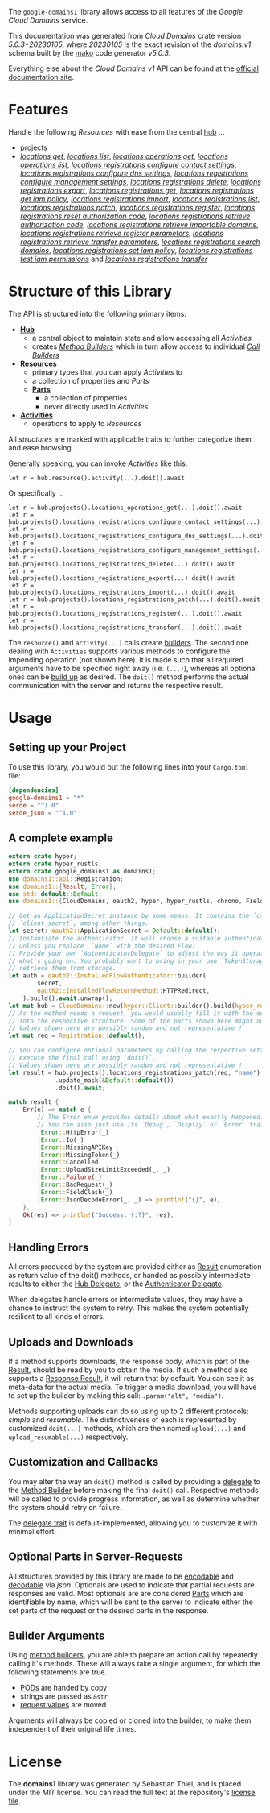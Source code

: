 <!---
DO NOT EDIT !
This file was generated automatically from 'src/generator/templates/api/README.md.mako'
DO NOT EDIT !
-->
The `google-domains1` library allows access to all features of the *Google Cloud Domains* service.

This documentation was generated from *Cloud Domains* crate version *5.0.3+20230105*, where *20230105* is the exact revision of the *domains:v1* schema built by the [mako](http://www.makotemplates.org/) code generator *v5.0.3*.

Everything else about the *Cloud Domains* *v1* API can be found at the
[official documentation site](https://cloud.google.com/domains/).
# Features

Handle the following *Resources* with ease from the central [hub](https://docs.rs/google-domains1/5.0.3+20230105/google_domains1/CloudDomains) ...

* projects
 * [*locations get*](https://docs.rs/google-domains1/5.0.3+20230105/google_domains1/api::ProjectLocationGetCall), [*locations list*](https://docs.rs/google-domains1/5.0.3+20230105/google_domains1/api::ProjectLocationListCall), [*locations operations get*](https://docs.rs/google-domains1/5.0.3+20230105/google_domains1/api::ProjectLocationOperationGetCall), [*locations operations list*](https://docs.rs/google-domains1/5.0.3+20230105/google_domains1/api::ProjectLocationOperationListCall), [*locations registrations configure contact settings*](https://docs.rs/google-domains1/5.0.3+20230105/google_domains1/api::ProjectLocationRegistrationConfigureContactSettingCall), [*locations registrations configure dns settings*](https://docs.rs/google-domains1/5.0.3+20230105/google_domains1/api::ProjectLocationRegistrationConfigureDnsSettingCall), [*locations registrations configure management settings*](https://docs.rs/google-domains1/5.0.3+20230105/google_domains1/api::ProjectLocationRegistrationConfigureManagementSettingCall), [*locations registrations delete*](https://docs.rs/google-domains1/5.0.3+20230105/google_domains1/api::ProjectLocationRegistrationDeleteCall), [*locations registrations export*](https://docs.rs/google-domains1/5.0.3+20230105/google_domains1/api::ProjectLocationRegistrationExportCall), [*locations registrations get*](https://docs.rs/google-domains1/5.0.3+20230105/google_domains1/api::ProjectLocationRegistrationGetCall), [*locations registrations get iam policy*](https://docs.rs/google-domains1/5.0.3+20230105/google_domains1/api::ProjectLocationRegistrationGetIamPolicyCall), [*locations registrations import*](https://docs.rs/google-domains1/5.0.3+20230105/google_domains1/api::ProjectLocationRegistrationImportCall), [*locations registrations list*](https://docs.rs/google-domains1/5.0.3+20230105/google_domains1/api::ProjectLocationRegistrationListCall), [*locations registrations patch*](https://docs.rs/google-domains1/5.0.3+20230105/google_domains1/api::ProjectLocationRegistrationPatchCall), [*locations registrations register*](https://docs.rs/google-domains1/5.0.3+20230105/google_domains1/api::ProjectLocationRegistrationRegisterCall), [*locations registrations reset authorization code*](https://docs.rs/google-domains1/5.0.3+20230105/google_domains1/api::ProjectLocationRegistrationResetAuthorizationCodeCall), [*locations registrations retrieve authorization code*](https://docs.rs/google-domains1/5.0.3+20230105/google_domains1/api::ProjectLocationRegistrationRetrieveAuthorizationCodeCall), [*locations registrations retrieve importable domains*](https://docs.rs/google-domains1/5.0.3+20230105/google_domains1/api::ProjectLocationRegistrationRetrieveImportableDomainCall), [*locations registrations retrieve register parameters*](https://docs.rs/google-domains1/5.0.3+20230105/google_domains1/api::ProjectLocationRegistrationRetrieveRegisterParameterCall), [*locations registrations retrieve transfer parameters*](https://docs.rs/google-domains1/5.0.3+20230105/google_domains1/api::ProjectLocationRegistrationRetrieveTransferParameterCall), [*locations registrations search domains*](https://docs.rs/google-domains1/5.0.3+20230105/google_domains1/api::ProjectLocationRegistrationSearchDomainCall), [*locations registrations set iam policy*](https://docs.rs/google-domains1/5.0.3+20230105/google_domains1/api::ProjectLocationRegistrationSetIamPolicyCall), [*locations registrations test iam permissions*](https://docs.rs/google-domains1/5.0.3+20230105/google_domains1/api::ProjectLocationRegistrationTestIamPermissionCall) and [*locations registrations transfer*](https://docs.rs/google-domains1/5.0.3+20230105/google_domains1/api::ProjectLocationRegistrationTransferCall)




# Structure of this Library

The API is structured into the following primary items:

* **[Hub](https://docs.rs/google-domains1/5.0.3+20230105/google_domains1/CloudDomains)**
    * a central object to maintain state and allow accessing all *Activities*
    * creates [*Method Builders*](https://docs.rs/google-domains1/5.0.3+20230105/google_domains1/client::MethodsBuilder) which in turn
      allow access to individual [*Call Builders*](https://docs.rs/google-domains1/5.0.3+20230105/google_domains1/client::CallBuilder)
* **[Resources](https://docs.rs/google-domains1/5.0.3+20230105/google_domains1/client::Resource)**
    * primary types that you can apply *Activities* to
    * a collection of properties and *Parts*
    * **[Parts](https://docs.rs/google-domains1/5.0.3+20230105/google_domains1/client::Part)**
        * a collection of properties
        * never directly used in *Activities*
* **[Activities](https://docs.rs/google-domains1/5.0.3+20230105/google_domains1/client::CallBuilder)**
    * operations to apply to *Resources*

All *structures* are marked with applicable traits to further categorize them and ease browsing.

Generally speaking, you can invoke *Activities* like this:

```Rust,ignore
let r = hub.resource().activity(...).doit().await
```

Or specifically ...

```ignore
let r = hub.projects().locations_operations_get(...).doit().await
let r = hub.projects().locations_registrations_configure_contact_settings(...).doit().await
let r = hub.projects().locations_registrations_configure_dns_settings(...).doit().await
let r = hub.projects().locations_registrations_configure_management_settings(...).doit().await
let r = hub.projects().locations_registrations_delete(...).doit().await
let r = hub.projects().locations_registrations_export(...).doit().await
let r = hub.projects().locations_registrations_import(...).doit().await
let r = hub.projects().locations_registrations_patch(...).doit().await
let r = hub.projects().locations_registrations_register(...).doit().await
let r = hub.projects().locations_registrations_transfer(...).doit().await
```

The `resource()` and `activity(...)` calls create [builders][builder-pattern]. The second one dealing with `Activities`
supports various methods to configure the impending operation (not shown here). It is made such that all required arguments have to be
specified right away (i.e. `(...)`), whereas all optional ones can be [build up][builder-pattern] as desired.
The `doit()` method performs the actual communication with the server and returns the respective result.

# Usage

## Setting up your Project

To use this library, you would put the following lines into your `Cargo.toml` file:

```toml
[dependencies]
google-domains1 = "*"
serde = "^1.0"
serde_json = "^1.0"
```

## A complete example

```Rust
extern crate hyper;
extern crate hyper_rustls;
extern crate google_domains1 as domains1;
use domains1::api::Registration;
use domains1::{Result, Error};
use std::default::Default;
use domains1::{CloudDomains, oauth2, hyper, hyper_rustls, chrono, FieldMask};

// Get an ApplicationSecret instance by some means. It contains the `client_id` and
// `client_secret`, among other things.
let secret: oauth2::ApplicationSecret = Default::default();
// Instantiate the authenticator. It will choose a suitable authentication flow for you,
// unless you replace  `None` with the desired Flow.
// Provide your own `AuthenticatorDelegate` to adjust the way it operates and get feedback about
// what's going on. You probably want to bring in your own `TokenStorage` to persist tokens and
// retrieve them from storage.
let auth = oauth2::InstalledFlowAuthenticator::builder(
        secret,
        oauth2::InstalledFlowReturnMethod::HTTPRedirect,
    ).build().await.unwrap();
let mut hub = CloudDomains::new(hyper::Client::builder().build(hyper_rustls::HttpsConnectorBuilder::new().with_native_roots().https_or_http().enable_http1().build()), auth);
// As the method needs a request, you would usually fill it with the desired information
// into the respective structure. Some of the parts shown here might not be applicable !
// Values shown here are possibly random and not representative !
let mut req = Registration::default();

// You can configure optional parameters by calling the respective setters at will, and
// execute the final call using `doit()`.
// Values shown here are possibly random and not representative !
let result = hub.projects().locations_registrations_patch(req, "name")
             .update_mask(&Default::default())
             .doit().await;

match result {
    Err(e) => match e {
        // The Error enum provides details about what exactly happened.
        // You can also just use its `Debug`, `Display` or `Error` traits
         Error::HttpError(_)
        |Error::Io(_)
        |Error::MissingAPIKey
        |Error::MissingToken(_)
        |Error::Cancelled
        |Error::UploadSizeLimitExceeded(_, _)
        |Error::Failure(_)
        |Error::BadRequest(_)
        |Error::FieldClash(_)
        |Error::JsonDecodeError(_, _) => println!("{}", e),
    },
    Ok(res) => println!("Success: {:?}", res),
}

```
## Handling Errors

All errors produced by the system are provided either as [Result](https://docs.rs/google-domains1/5.0.3+20230105/google_domains1/client::Result) enumeration as return value of
the doit() methods, or handed as possibly intermediate results to either the
[Hub Delegate](https://docs.rs/google-domains1/5.0.3+20230105/google_domains1/client::Delegate), or the [Authenticator Delegate](https://docs.rs/yup-oauth2/*/yup_oauth2/trait.AuthenticatorDelegate.html).

When delegates handle errors or intermediate values, they may have a chance to instruct the system to retry. This
makes the system potentially resilient to all kinds of errors.

## Uploads and Downloads
If a method supports downloads, the response body, which is part of the [Result](https://docs.rs/google-domains1/5.0.3+20230105/google_domains1/client::Result), should be
read by you to obtain the media.
If such a method also supports a [Response Result](https://docs.rs/google-domains1/5.0.3+20230105/google_domains1/client::ResponseResult), it will return that by default.
You can see it as meta-data for the actual media. To trigger a media download, you will have to set up the builder by making
this call: `.param("alt", "media")`.

Methods supporting uploads can do so using up to 2 different protocols:
*simple* and *resumable*. The distinctiveness of each is represented by customized
`doit(...)` methods, which are then named `upload(...)` and `upload_resumable(...)` respectively.

## Customization and Callbacks

You may alter the way an `doit()` method is called by providing a [delegate](https://docs.rs/google-domains1/5.0.3+20230105/google_domains1/client::Delegate) to the
[Method Builder](https://docs.rs/google-domains1/5.0.3+20230105/google_domains1/client::CallBuilder) before making the final `doit()` call.
Respective methods will be called to provide progress information, as well as determine whether the system should
retry on failure.

The [delegate trait](https://docs.rs/google-domains1/5.0.3+20230105/google_domains1/client::Delegate) is default-implemented, allowing you to customize it with minimal effort.

## Optional Parts in Server-Requests

All structures provided by this library are made to be [encodable](https://docs.rs/google-domains1/5.0.3+20230105/google_domains1/client::RequestValue) and
[decodable](https://docs.rs/google-domains1/5.0.3+20230105/google_domains1/client::ResponseResult) via *json*. Optionals are used to indicate that partial requests are responses
are valid.
Most optionals are are considered [Parts](https://docs.rs/google-domains1/5.0.3+20230105/google_domains1/client::Part) which are identifiable by name, which will be sent to
the server to indicate either the set parts of the request or the desired parts in the response.

## Builder Arguments

Using [method builders](https://docs.rs/google-domains1/5.0.3+20230105/google_domains1/client::CallBuilder), you are able to prepare an action call by repeatedly calling it's methods.
These will always take a single argument, for which the following statements are true.

* [PODs][wiki-pod] are handed by copy
* strings are passed as `&str`
* [request values](https://docs.rs/google-domains1/5.0.3+20230105/google_domains1/client::RequestValue) are moved

Arguments will always be copied or cloned into the builder, to make them independent of their original life times.

[wiki-pod]: http://en.wikipedia.org/wiki/Plain_old_data_structure
[builder-pattern]: http://en.wikipedia.org/wiki/Builder_pattern
[google-go-api]: https://github.com/google/google-api-go-client

# License
The **domains1** library was generated by Sebastian Thiel, and is placed
under the *MIT* license.
You can read the full text at the repository's [license file][repo-license].

[repo-license]: https://github.com/Byron/google-apis-rsblob/main/LICENSE.md


